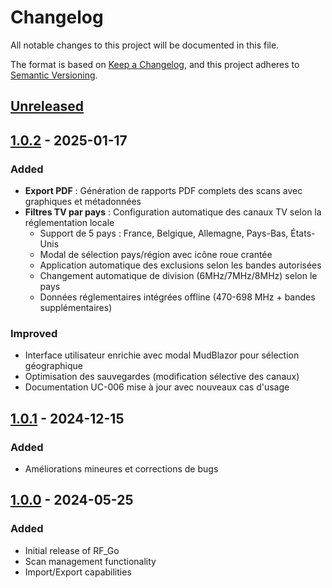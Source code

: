 # Changelog

All notable changes to this project will be documented in this file.

The format is based on [Keep a Changelog](https://keepachangelog.com/en/1.0.0/),
and this project adheres to [Semantic Versioning](https://semver.org/spec/v2.0.0.html).

## [Unreleased]

## [1.0.2] - 2025-01-17

### Added

- **Export PDF** : Génération de rapports PDF complets des scans avec graphiques et métadonnées
- **Filtres TV par pays** : Configuration automatique des canaux TV selon la réglementation locale
  - Support de 5 pays : France, Belgique, Allemagne, Pays-Bas, États-Unis
  - Modal de sélection pays/région avec icône roue crantée
  - Application automatique des exclusions selon les bandes autorisées
  - Changement automatique de division (6MHz/7MHz/8MHz) selon le pays
  - Données réglementaires intégrées offline (470-698 MHz + bandes supplémentaires)

### Improved

- Interface utilisateur enrichie avec modal MudBlazor pour sélection géographique
- Optimisation des sauvegardes (modification sélective des canaux)
- Documentation UC-006 mise à jour avec nouveaux cas d'usage

## [1.0.1] - 2024-12-15

### Added

- Améliorations mineures et corrections de bugs

## [1.0.0] - 2024-05-25

### Added

- Initial release of RF_Go
- Scan management functionality
- Import/Export capabilities

[Unreleased]: https://github.com/Beatwen/RF_Go/compare/v1.0.2...HEAD
[1.0.2]: https://github.com/Beatwen/RF_Go/compare/v1.0.1...v1.0.2
[1.0.1]: https://github.com/Beatwen/RF_Go/compare/v1.0.0...v1.0.1
[1.0.0]: https://github.com/Beatwen/RF_Go/releases/tag/v1.0.0
